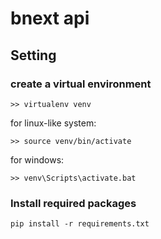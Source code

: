 # bnext api

## Setting
### create a virtual environment
```
>> virtualenv venv
```
for linux-like system:
```
>> source venv/bin/activate
```
for windows:
```
>> venv\Scripts\activate.bat
```

### Install required packages
```
pip install -r requirements.txt
```